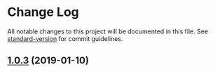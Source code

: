 # Change Log

All notable changes to this project will be documented in this file. See [standard-version](https://github.com/conventional-changelog/standard-version) for commit guidelines.

## [1.0.3](https://github.com/nwa2018/test-lerna/compare/v1.0.13...v1.0.3) (2019-01-10)
